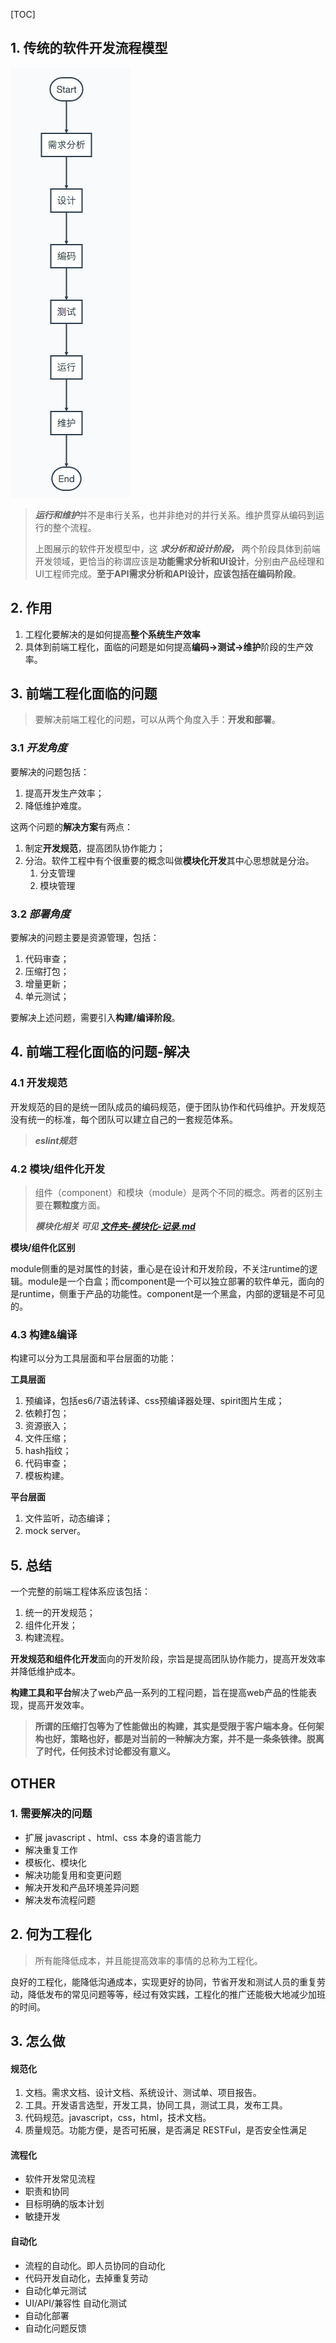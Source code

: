[TOC]

## 1. 传统的软件开发流程模型 ##

![](./img/软件开发流程.png)

> ***运行和维护***并不是串行关系，也并非绝对的并行关系。维护贯穿从编码到运行的整个流程。
>
> 上图展示的软件开发模型中，这 ***求分析和设计阶段，*** 两个阶段具体到前端开发领域，更恰当的称谓应该是**功能需求分析和UI设计**，分别由产品经理和UI工程师完成。**至于API需求分析和API设计，应该包括在编码阶段**。

## 2. 作用 ##

1. 工程化要解决的是如何提高**整个系统生产效率**
2. 具体到前端工程化，面临的问题是如何提高**编码->测试->维护**阶段的生产效率。

## 3. 前端工程化面临的问题 ##

> 要解决前端工程化的问题，可以从两个角度入手：**开发和部署**。

### 3.1 ***开发角度*** ###

要解决的问题包括：

1. 提高开发生产效率；
2. 降低维护难度。

这两个问题的**解决方案**有两点：

1. 制定**开发规范**，提高团队协作能力；
2. 分治。软件工程中有个很重要的概念叫做**模块化开发**其中心思想就是分治。
   1. 分支管理
   2. 模块管理

### 3.2 ***部署角度*** ###

要解决的问题主要是资源管理，包括：

1. 代码审查；
2. 压缩打包；
3. 增量更新；
4. 单元测试；

要解决上述问题，需要引入**构建/编译阶段**。

## 4. 前端工程化面临的问题-解决 ##

###  4.1 开发规范 ###

开发规范的目的是统一团队成员的编码规范，便于团队协作和代码维护。开发规范没有统一的标准，每个团队可以建立自己的一套规范体系。

> ***eslint规范***

### 4.2 模块/组件化开发 ###

>  组件（component）和模块（module）是两个不同的概念。两者的区别主要在**颗粒度**方面。
>
>  ***模块化相关 可见 [文件夹-模块化-记录.md](./模块化/记录.md)*** 

**模块/组件化区别**

module侧重的是对属性的封装，重心是在设计和开发阶段，不关注runtime的逻辑。module是一个白盒；而component是一个可以独立部署的软件单元，面向的是runtime，侧重于产品的功能性。component是一个黑盒，内部的逻辑是不可见的。

### 4.3 构建&编译 ###

构建可以分为工具层面和平台层面的功能：

**工具层面**

1. 预编译，包括es6/7语法转译、css预编译器处理、spirit图片生成；
2. 依赖打包；
3. 资源嵌入；
4. 文件压缩；
5. hash指纹；
6. 代码审查；
7. 模板构建。

**平台层面**

1. 文件监听，动态编译；
2. mock server。

## 5.  总结 ##

一个完整的前端工程体系应该包括：

1. 统一的开发规范；
2. 组件化开发；
3. 构建流程。

**开发规范和组件化开发**面向的开发阶段，宗旨是提高团队协作能力，提高开发效率并降低维护成本。

**构建工具和平台**解决了web产品一系列的工程问题，旨在提高web产品的性能表现，提高开发效率。

> **所谓的压缩打包等为了性能做出的构建，其实是受限于客户端本身。任何架构也好，策略也好，都是对当前的一种解决方案，并不是一条条铁律。脱离了时代，任何技术讨论都没有意义。**



## OTHER

### 1. 需要解决的问题

- 扩展 javascript 、html、css 本身的语言能力
- 解决重复工作
- 模板化、模块化
- 解决功能复用和变更问题
- 解决开发和产品环境差异问题
- 解决发布流程问题

## 2. 何为工程化

> 所有能降低成本，并且能提高效率的事情的总称为工程化。

良好的工程化，能降低沟通成本，实现更好的协同，节省开发和测试人员的重复劳动，降低发布的常见问题等等，经过有效实践，工程化的推广还能极大地减少加班的时间。

## 3. 怎么做

#### 规范化

1. 文档。需求文档、设计文档、系统设计、测试单、项目报告。
2. 工具。开发语言选型，开发工具，协同工具，测试工具，发布工具。
3. 代码规范。javascript，css，html，技术文档。
4. 质量规范。功能方便，是否可拓展，是否满足 RESTFul，是否安全性满足

#### 流程化

- 软件开发常见流程
- 职责和协同
- 目标明确的版本计划
- 敏捷开发

#### 自动化

- 流程的自动化。即人员协同的自动化
- 代码开发自动化，去掉重复劳动
- 自动化单元测试
- UI/API/兼容性 自动化测试
- 自动化部署
- 自动化问题反馈